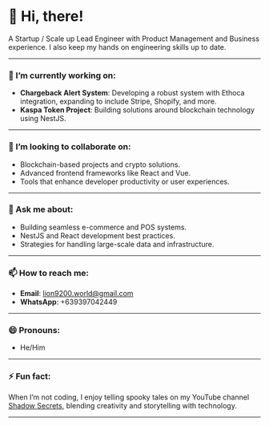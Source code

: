 # 👋 Hi, there!

A Startup / Scale up Lead Engineer with Product Management and Business experience. I also keep my hands on engineering skills up to date.

---

### 🔭 I’m currently working on:
- **Chargeback Alert System**: Developing a robust system with Ethoca integration, expanding to include Stripe, Shopify, and more.
- **Kaspa Token Project**: Building solutions around blockchain technology using NestJS.

---

### 👯 I’m looking to collaborate on:
- Blockchain-based projects and crypto solutions.
- Advanced frontend frameworks like React and Vue.
- Tools that enhance developer productivity or user experiences.

---

### 💬 Ask me about:
- Building seamless e-commerce and POS systems.
- NestJS and React development best practices.
- Strategies for handling large-scale data and infrastructure.

---

### 📫 How to reach me:
- **Email**: lion9200.world@gmail.com
- **WhatsApp**: +639397042449

---

### 😄 Pronouns:
- He/Him

---

### ⚡ Fun fact:
When I’m not coding, I enjoy telling spooky tales on my YouTube channel [Shadow Secrets](https://www.youtube.com/shadowsecrets), blending creativity and storytelling with technology.

---
